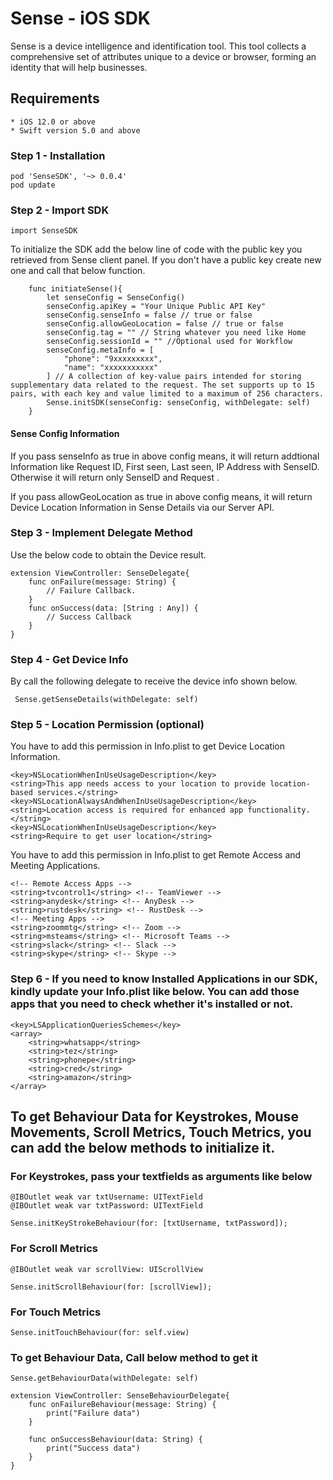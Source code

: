 # Sense - iOS SDK 

Sense is a device intelligence and identification tool. This tool collects a comprehensive set of attributes unique to a device or browser, forming an identity that will help businesses.

## Requirements
    * iOS 12.0 or above
    * Swift version 5.0 and above

### Step 1 - Installation
```
pod 'SenseSDK', '~> 0.0.4'
pod update
```
### Step 2 - Import SDK
```
import SenseSDK
```
To initialize the SDK add the below line of code with the public key you retrieved from Sense client panel. If you don't have a public key create new one and call that below function.

```
    func initiateSense(){
        let senseConfig = SenseConfig()
        senseConfig.apiKey = "Your Unique Public API Key"
        senseConfig.senseInfo = false // true or false
        senseConfig.allowGeoLocation = false // true or false
        senseConfig.tag = "" // String whatever you need like Home
        senseConfig.sessionId = "" //Optional used for Workflow
        senseConfig.metaInfo = [
            "phone": "9xxxxxxxxx",
            "name": "xxxxxxxxxxx"
        ] // A collection of key-value pairs intended for storing supplementary data related to the request. The set supports up to 15 pairs, with each key and value limited to a maximum of 256 characters.
        Sense.initSDK(senseConfig: senseConfig, withDelegate: self)
    }

```
#### Sense Config Information

If you pass senseInfo as true in above config means, it will return addtional Information like Request ID, First seen, Last seen, IP Address with SenseID. Otherwise it will return only SenseID and Request .

If you pass allowGeoLocation as true in above config means, it will return Device Location Information in Sense Details via our Server API.


### Step 3 - Implement  Delegate Method
Use the below code to obtain the Device result.
```
extension ViewController: SenseDelegate{
    func onFailure(message: String) {
        // Failure Callback.
    }
    func onSuccess(data: [String : Any]) {
        // Success Callback
    }
}
```
### Step 4 - Get Device Info
By call the following delegate to receive the device info shown below.
```
 Sense.getSenseDetails(withDelegate: self)
```
### Step 5 - Location Permission (optional)
You have to add this permission in Info.plist to get Device Location Information.

```
<key>NSLocationWhenInUseUsageDescription</key>
<string>This app needs access to your location to provide location-based services.</string>
<key>NSLocationAlwaysAndWhenInUseUsageDescription</key>
<string>Location access is required for enhanced app functionality.</string>
<key>NSLocationWhenInUseUsageDescription</key>
<string>Require to get user location</string>
```

You have to add this permission in Info.plist to get Remote Access and Meeting Applications.
```
<!-- Remote Access Apps -->
<string>tvcontrol1</string> <!-- TeamViewer -->
<string>anydesk</string> <!-- AnyDesk -->
<string>rustdesk</string> <!-- RustDesk -->
<!-- Meeting Apps -->
<string>zoommtg</string> <!-- Zoom -->
<string>msteams</string> <!-- Microsoft Teams -->
<string>slack</string> <!-- Slack -->
<string>skype</string> <!-- Skype -->
```
### Step 6 - If you need to know Installed Applications in our SDK, kindly update your Info.plist like below. You can add those apps that you need to check whether it's installed or not.

```
<key>LSApplicationQueriesSchemes</key>
<array>
    <string>whatsapp</string>
    <string>tez</string>
    <string>phonepe</string>
    <string>cred</string>
    <string>amazon</string>
</array>

```

## To get Behaviour Data for Keystrokes, Mouse Movements, Scroll Metrics, Touch Metrics, you can add the below methods to initialize it.

### For Keystrokes, pass your textfields as arguments like below

```
@IBOutlet weak var txtUsername: UITextField
@IBOutlet weak var txtPassword: UITextField

Sense.initKeyStrokeBehaviour(for: [txtUsername, txtPassword]);
```

### For Scroll Metrics

```
@IBOutlet weak var scrollView: UIScrollView

Sense.initScrollBehaviour(for: [scrollView]);
```

### For Touch Metrics

```
Sense.initTouchBehaviour(for: self.view)
```

### To get Behaviour Data, Call below method to get it

```
Sense.getBehaviourData(withDelegate: self)

extension ViewController: SenseBehaviourDelegate{
    func onFailureBehaviour(message: String) {
        print("Failure data")
    }

    func onSuccessBehaviour(data: String) {
        print("Success data")
    }
}
```
